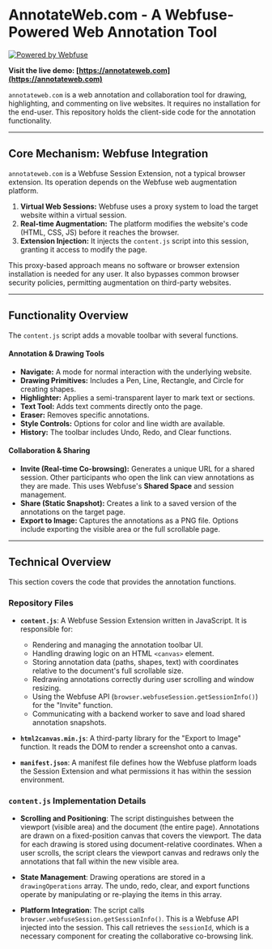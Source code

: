 # AnnotateWeb.com - A Webfuse-Powered Web Annotation Tool

[![Powered by Webfuse](https://img.shields.io/badge/Powered%20by-Webfuse-blueviolet)](https://webfuse.com)

**Visit the live demo: [https://annotateweb.com](https://annotateweb.com)**

`annotateweb.com` is a web annotation and collaboration tool for drawing, highlighting, and commenting on live websites. It requires no installation for the end-user. This repository holds the client-side code for the annotation functionality.

---

## Core Mechanism: Webfuse Integration

`annotateweb.com` is a Webfuse Session Extension, not a typical browser extension. Its operation depends on the Webfuse web augmentation platform.

1.  **Virtual Web Sessions:** Webfuse uses a proxy system to load the target website within a virtual session.
2.  **Real-time Augmentation:** The platform modifies the website's code (HTML, CSS, JS) before it reaches the browser.
3.  **Extension Injection:** It injects the `content.js` script into this session, granting it access to modify the page.

This proxy-based approach means no software or browser extension installation is needed for any user. It also bypasses common browser security policies, permitting augmentation on third-party websites.

---

## Functionality Overview

The `content.js` script adds a movable toolbar with several functions.

#### Annotation & Drawing Tools
*   **Navigate:** A mode for normal interaction with the underlying website.
*   **Drawing Primitives:** Includes a Pen, Line, Rectangle, and Circle for creating shapes.
*   **Highlighter:** Applies a semi-transparent layer to mark text or sections.
*   **Text Tool:** Adds text comments directly onto the page.
*   **Eraser:** Removes specific annotations.
*   **Style Controls:** Options for color and line width are available.
*   **History:** The toolbar includes Undo, Redo, and Clear functions.

#### Collaboration & Sharing
*   **Invite (Real-time Co-browsing):** Generates a unique URL for a shared session. Other participants who open the link can view annotations as they are made. This uses Webfuse's **Shared Space** and session management.
*   **Share (Static Snapshot):** Creates a link to a saved version of the annotations on the target page.
*   **Export to Image:** Captures the annotations as a PNG file. Options include exporting the visible area or the full scrollable page.

---

## Technical Overview

This section covers the code that provides the annotation functions.

### Repository Files

*   **`content.js`**: A Webfuse Session Extension written in JavaScript. It is responsible for:
    *   Rendering and managing the annotation toolbar UI.
    *   Handling drawing logic on an HTML `<canvas>` element.
    *   Storing annotation data (paths, shapes, text) with coordinates relative to the document's full scrollable size.
    *   Redrawing annotations correctly during user scrolling and window resizing.
    *   Using the Webfuse API (`browser.webfuseSession.getSessionInfo()`) for the "Invite" function.
    *   Communicating with a backend worker to save and load shared annotation snapshots.

*   **`html2canvas.min.js`**: A third-party library for the "Export to Image" function. It reads the DOM to render a screenshot onto a canvas.

*   **`manifest.json`**: A manifest file defines how the Webfuse platform loads the Session Extension and what permissions it has within the session environment.

### `content.js` Implementation Details

*   **Scrolling and Positioning**: The script distinguishes between the viewport (visible area) and the document (the entire page). Annotations are drawn on a fixed-position canvas that covers the viewport. The data for each drawing is stored using document-relative coordinates. When a user scrolls, the script clears the viewport canvas and redraws only the annotations that fall within the new visible area.

*   **State Management**: Drawing operations are stored in a `drawingOperations` array. The undo, redo, clear, and export functions operate by manipulating or re-playing the items in this array.

*   **Platform Integration**: The script calls `browser.webfuseSession.getSessionInfo()`. This is a Webfuse API injected into the session. This call retrieves the `sessionId`, which is a necessary component for creating the collaborative co-browsing link.

